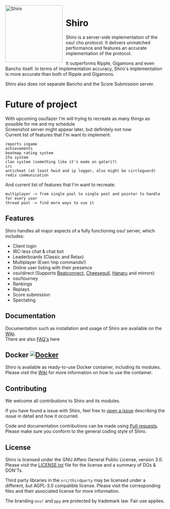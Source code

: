 <img width="180" align="left" style="float: left; margin: 0 10px 0 0;" alt="Shiro" src="https://i.imgur.com/NuDj76W.png">

# Shiro

Shiro is a server-side implementation of the osu! cho protocol.
It delivers unmatched performance and features an accurate implementation
of the protocol.

It outperforms Ripple, Gigamons and even Bancho itself.
In terms of implementation accuracy, Shiro's implementation is
more accurate than both of Ripple and Gigamons.
<!-- TODO: Adding tests will make these words more weighty -->
<!-- TODO: Also this server cannot be faster than Bancho when using Bancho's API, ironic -->

Shiro also does not separate
Bancho and the Score Submission server.

# Future of project
With upcoming osu!lazer I'm will trying to recreate as many things as possible for me and my schedule<br>
Screenshot server might appear later, but definitely not now<br>
Current list of features that I'm want to implement:
```
reports ingame
achievements
beatmap rating system
2fa system
clan system (something like it's made on gatari?)
irc
anticheat (at least hwid and ip logger, also might be circleguard)
redis communication
```
And current list of features that I'm want to recreate:
```
multiplayer -> from single pool to single pool and pointer to handle for every user
thread pool -> find more ways to use it
```

## Features

Shiro handles all major aspects of a fully
functioning osu! server, which includes:

* Client login
* IRC-less chat & chat bot
* Leaderboards (Classic and Relax)
* Multiplayer (Even !mp commands!)
* Online user listing with their presence
* osu!direct (Supports [Beatconnect][8], [Cheesegull][9], [Hanaru][10] and mirrors)
* osu!tourney
* Rankings
* Replays
* Score submission
* Spectating

## Documentation

Documentation such as installation and usage of Shiro
are available on the [Wiki][1].<br>
There are also [FAQ's][2] here

## Docker [![Docker](https://img.shields.io/docker/pulls/marc3842h/shiro.svg?logo=docker)][3]

Shiro is available as ready-to-use Docker container, including its modules.
Please visit the [Wiki][4] for more information on how
to use the container.

## Contributing

We welcome all contributions to Shiro and its modules.

If you have found a issue with Shiro, feel free to [open a issue][5]
describing the issue in detail and how it occurred.

Code and documentation contributions can be made using
[Pull requests][6]. Please make sure you conform to the
general coding style of Shiro.

## License

Shiro is licensed under the GNU Affero General Public License,
version 3.0. Please visit the [LICENSE.txt][7] file for
the license and a summary of DOs & DON'Ts.

Third party libraries in the `src/thirdparty` may be
licensed under a different, but AGPL-3.0 compatible
license. Please visit the corresponding files and their
associated license for more information.

The branding `osu!` and `ppy` are protected by
trademark law. Fair use applies.

[1]: https://github.com/Marc3842h/shiro/wiki
[2]: https://github.com/Rynnya/shiro/blob/master/FAQ.md
[3]: https://hub.docker.com/r/marc3842h/shiro/
[4]: https://github.com/Marc3842h/shiro/wiki/Docker
[5]: https://github.com/Rynnya/shiro/issues/new
[6]: https://github.com/Rynnya/shiro/compare
[7]: https://github.com/Rynnya/shiro/blob/master/LICENSE.txt

[8]: https://beatconnect.io/
[9]: https://github.com/osuripple/cheesegull
[10]: https://github.com/Rynnya/hanaru
